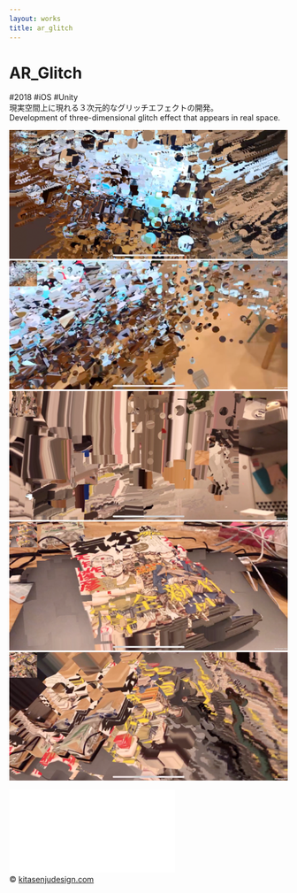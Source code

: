 ```yaml
---
layout: works
title: ar_glitch
---
```


# AR_Glitch

<div class="tags">#2018 #iOS #Unity</div>

<div class="description">
  現実空間上に現れる３次元的なグリッチエフェクトの開発。<br/>
  Development of three-dimensional glitch effect that appears in real space.</div>

![01](./glitch01.png)
![02](./glitch02.png)
![03](./glitch03.png)
![04](./glitch04.png)
![05](./glitch05.png)

<div class="video">
<iframe src="//player.vimeo.com/video/330333903" frameborder="0" webkitAllowFullScreen mozallowfullscreen allowFullScreen></iframe>
</div>

<div class="footer">
  &copy; <a href="https://kitasenjudesign.com">kitasenjudesign.com</a>
</div>
